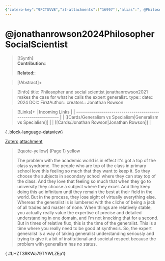 ```yaml
---
{"zotero-key":"9FCTSVVB","zt-attachments":["16997"],"alias":", @Philosopher and social scientist jonathanrowson2021 makes the case for what he calls the expert generalist.","keywords":[],"FirstAuthor":"[[ Jonathan Rowson]]","dg-publish":true,"permalink":"/sources/jonathanrowson2024-philosopher-social-scientist/","dgPassFrontmatter":true}
---
```


# @jonathanrowson2024PhilosopherSocialScientist

>[!Synth]  
>**Contribution**::  
>  
>**Related**:: 
>  

> [!Abstract]+
> 

> [!Info]
> title: Philosopher and social scientist jonathanrowson2021 makes the case for what he calls the expert generalist.
> type:: 
> date:: 2024
> DOI:: 
> FirstAuthor:: 
> creators:: Jonathan Rowson

> [!Links]+
>  | Incoming Links                                                  |
> | --------------------------------------------------------------- |
> | [[Cards/Generalism vs Specialism\|Generalism vs Specialism]] |
> | [[Cards/Jonathan Rowson\|Jonathan Rowson]]                   |
> 
{ .block-language-dataview}


[Zotero](zotero://select/library/items/9FCTSVVB) [attachment](<file:///Users/nathanmaxwell/Zotero/storage/79TYWLZE/The%20problem%20with%20the%20academic%20world%20is%20in%20effect%20it%20copy.pdf>)

> [!quote-yellow] (Page 1) yellow
> 
> The problem with the academic world is in effect it's got a top of the class syndrome. The people who are top of the class in primary school love this feeling so much that they want to keep it. So they choose the subjects in secondary school where they can stay top of the class. And they love that feeling so much that when they go to university they choose a subject where they excel. And they keep doing this ad infinitum until they remain the best at their field in the world. But in the process, they lose sight of virtually everything else. Whereas the generalist is is lumbered with the cliche of being a jack of all trades and master of none. When things are relatively stable, you actually really value the expertise of precise and detailed understanding in one domain, and I'm not knocking that for a second. But in times of relative flux, this is the time of the generalist. This is a time where you really need to be good at synthesis. So, the expert generalist is a way of taking generalist understanding seriously and trying to give it a bit of institutional and societal respect because the problem with generalism has no status.
>
{ #LHZT3RKWa79TYWLZEp1}

